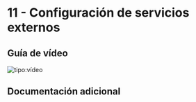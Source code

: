 # 11 - Configuración de servicios externos

## Guía de vídeo

![tipo:vídeo](https://www.youtube.com/embed/PFJM0ZhOp6s)

## Documentación adicional
